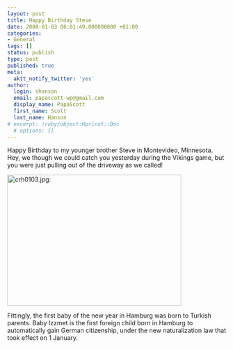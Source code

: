 ```yaml
---
layout: post
title: Happy Birthday Steve
date: 2000-01-03 06:01:49.000000000 +01:00
categories:
- General
tags: []
status: publish
type: post
published: true
meta:
  aktt_notify_twitter: 'yes'
author:
  login: shanson
  email: papascott-wp@gmail.com
  display_name: PapaScott
  first_name: Scott
  last_name: Hanson
# excerpt: !ruby/object:Hpricot::Doc
  # options: {}
---
```

<p>Happy Birthday to my younger brother Steve in Montevideo, Minnesota. Hey, we though we could catch you yesterday during the Vikings game, but you were just pulling out of the driveway as we called!</p>
<p><img src="http://www.papascott.de/wordpress/wp-content/uploads/2000/01/crh0103.jpg" height="300" width="400" border="0" alt="crh0103.jpg: " /></p>
<p>Fittingly, the first baby of the new year in Hamburg was born to Turkish parents. Baby Izzmet is the first foreign child born in Hamburg to automatically gain German citizenship, under the new naturalization law that took effect on 1 January.</p>
